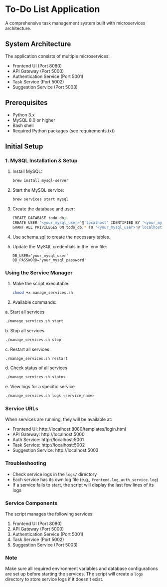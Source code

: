 # To-Do List Application

A comprehensive task management system built with microservices architecture.

## System Architecture

The application consists of multiple microservices:
- Frontend UI (Port 8080)
- API Gateway (Port 5000)
- Authentication Service (Port 5001)
- Task Service (Port 5002)
- Suggestion Service (Port 5003)

## Prerequisites

- Python 3.x
- MySQL 8.0 or higher
- Bash shell
- Required Python packages (see requirements.txt)

## Initial Setup

### 1. MySQL Installation & Setup

1. Install MySQL:
    ```bash
    brew install mysql-server
    ```
2. Start the MySQL service:
    ```bash
    brew services start mysql
    ```
4. Create the database and user:
    ```bash
    CREATE DATABASE todo_db;
    CREATE USER '<your_mysql_user>'@'localhost' IDENTIFIED BY '<your_mysql_password>';
    GRANT ALL PRIVILEGES ON todo_db.* TO '<your_mysql_user>'@'localhost';
    ```
4. Use schema.sql to create the necessary tables.

5. Update the MySQL credentials in the .env file:
    ```
    DB_USER='your_mysql_user'
    DB_PASSWORD='your_mysql_password'
    ```

### Using the Service Manager

1. Make the script executable:
   ``` bash
   chmod +x manage_services.sh
   ```

2. Available commands:

a. Start all services
``` bash
./manage_services.sh start
```

b. Stop all services
``` bash
./manage_services.sh stop
```

c. Restart all services
``` bash
./manage_services.sh restart
```

d. Check status of all services
``` bash
./manage_services.sh status
```

e. View logs for a specific service
``` bash
./manage_services.sh logs <service_name>
```

### Service URLs
When services are running, they will be available at:
- Frontend UI: http://localhost:8080/templates/login.html
- API Gateway: http://localhost:5000
- Auth Service: http://localhost:5001
- Task Service: http://localhost:5002
- Suggestion Service: http://localhost:5003

### Troubleshooting
- Check service logs in the `logs/` directory
- Each service has its own log file (e.g., `frontend.log`, `auth_service.log`)
- If a service fails to start, the script will display the last few lines of its logs

### Service Components
The script manages the following services:
1. Frontend UI (Port 8080)
2. API Gateway (Port 5000)
3. Authentication Service (Port 5001)
4. Task Service (Port 5002)
5. Suggestion Service (Port 5003)

### Note
Make sure all required environment variables and database configurations are set up before starting the services. The script will create a `logs` directory to store service logs if it doesn't exist.


